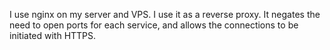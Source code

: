 I use nginx on my server and VPS. I use it as a reverse proxy. It negates the need to open ports for each service, and allows the connections to be initiated with HTTPS.
